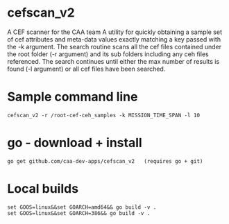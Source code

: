 # cefscan_v2

A CEF scanner for the CAA team
    A utility for quickly obtaining a sample set of cef attributes and meta-data values exactly matching a key passed with the -k argument.
    The search routine scans all the cef files contained under the root folder (-r argument) and its sub folders including any ceh files 
    referenced. The search continues until either the max number of results is found (-l argument) or all cef files have been searched.

    
# Sample command line
    
    cefscan_v2 -r /root-cef-ceh_samples -k MISSION_TIME_SPAN -l 10


# go - download + install

    go get github.com/caa-dev-apps/cefscan_v2   (requires go + git)
        
        
# Local builds

    set GOOS=linux&&set GOARCH=amd64&& go build -v .
    set GOOS=linux&&set GOARCH=386&& go build -v .

    